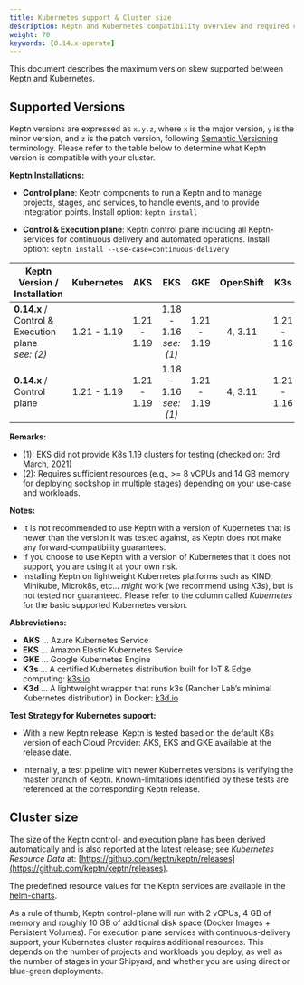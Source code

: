 ```yaml
---
title: Kubernetes support & Cluster size
description: Keptn and Kubernetes compatibility overview and required cluster size.
weight: 70
keywords: [0.14.x-operate]
---
```


This document describes the maximum version skew supported between Keptn and Kubernetes.

## Supported Versions

Keptn versions are expressed as `x.y.z`, where `x` is the major version, `y` is the minor version, and `z` is the patch version, following [Semantic Versioning](https://semver.org/spec/v2.0.0.html) terminology. Please refer to the table below to determine what Keptn version is compatible with your cluster.

**Keptn Installations:**

* **Control plane**: Keptn components to run a Keptn and to manage projects, stages, and services, to handle events, and to provide integration points. Install option: `keptn install`

* **Control & Execution plane**: Keptn control plane including all Keptn-services for continuous delivery and automated operations. Install option: `keptn install --use-case=continuous-delivery`

<!-- use https://www.tablesgenerator.com/markdown_tables# for editing -->

| Keptn Version /<br>Installation                           | Kubernetes  | AKS                       | EKS                       | GKE           | OpenShift   | K3s         | Minishift               |
|-----------------------------------------------------------|:-----------:|:-------------------------:|:-------------------------:|:-------------:|:-----------:|:-----------:|:------------------------|
| **0.14.x** / <br>Control & Execution plane<br>*see: (2)*   | 1.21 - 1.19 | 1.21 - 1.19 | 1.18 - 1.16<br>*see: (1)* | 1.21 - 1.19   | 4, 3.11     | 1.21 - 1.16 | 1.34.2<br>(K8s: 1.11)   |
| **0.14.x** / <br>Control plane                             | 1.21 - 1.19 | 1.21 - 1.19 | 1.18 - 1.16<br>*see: (1)* | 1.21 - 1.19   | 4, 3.11     | 1.21 - 1.16 | 1.34.2<br>(K8s: 1.11)   |

**Remarks:**


* (1): EKS did not provide K8s 1.19 clusters for testing (checked on: 3rd March, 2021)
* (2): Requires sufficient resources (e.g., >= 8 vCPUs and 14 GB memory for deploying sockshop in multiple stages) depending on your use-case and workloads.

**Notes:**

* It is not recommended to use Keptn with a version of Kubernetes that is newer than the version it was tested against, as Keptn does not make any forward-compatibility guarantees.
* If you choose to use Keptn with a version of Kubernetes that it does not support, you are using it at your own risk.
* Installing Keptn on lightweight Kubernetes platforms such as KIND, Minikube, Microk8s, etc... *might* work (we recommend using *K3s*), but is not tested nor guaranteed. Please refer to the column called *Kubernetes* for the basic supported Kubernetes version.

**Abbreviations:**

* **AKS** ... Azure Kubernetes Service
* **EKS** ... Amazon Elastic Kubernetes Service
* **GKE** ... Google Kubernetes Engine
* **K3s** ... A certified Kubernetes distribution built for IoT & Edge computing: [k3s.io](https://k3s.io/)
* **K3d** ... A lightweight wrapper that runs k3s (Rancher Lab’s minimal Kubernetes distribution) in Docker: [k3d.io](https://k3d.io/v5.3.0/)

**Test Strategy for Kubernetes support:**

* With a new Keptn release, Keptn is tested based on the default K8s version of each Cloud Provider: AKS, EKS and GKE available at the release date.

* Internally, a test pipeline with newer Kubernetes versions is verifying the master branch of Keptn. Known-limitations identified by these tests are referenced at the corresponding Keptn release.

## Cluster size

The size of the Keptn control- and execution plane has been derived automatically and is also reported at the latest release; see *Kubernetes Resource Data* at: [https://github.com/keptn/keptn/releases](https://github.com/keptn/keptn/releases).

The predefined resource values for the Keptn services are available in the [helm-charts](https://github.com/keptn/keptn/blob/0.14.0/installer/manifests/keptn/charts/control-plane/templates/core.yaml).

As a rule of thumb, Keptn control-plane will run with 2 vCPUs, 4 GB of memory and roughly 10 GB of additional disk space (Docker Images + Persistent Volumes).
For execution plane services with continuous-delivery support, your Kubernetes cluster requires additional resources.
This depends on the number of projects and workloads you deploy, as well as the number of stages in your Shipyard, and whether you are using direct or blue-green deployments.


